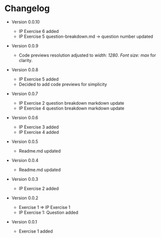 
# Changelog

* Version 0.0.10
    * IP Exercise 6 added
    * IP Exercise 5 question-breakdown.md -> question number updated

* Version 0.0.9
    * Code previews resolution adjusted to *width: 1280*. *Font size: max* for clarity. 

* Version 0.0.8
    * IP Exercise 5 added
    * Decided to add code previews for simplicity

* Version 0.0.7
    * IP Exercise 2 question breakdown markdown update
    * IP Exercise 4 question breakdown markdown update

* Version 0.0.6
    * IP Exercise 3 added
    * IP Exercise 4 added

* Version 0.0.5
    * Readme.md updated

* Version 0.0.4
    * Readme.md updated

* Version 0.0.3
    * IP Exercise 2 added

* Version 0.0.2
    * Exercise 1 => IP Exercise 1
    * IP Exercise 1: Question added

* Version 0.0.1
    * Exercise 1 added
